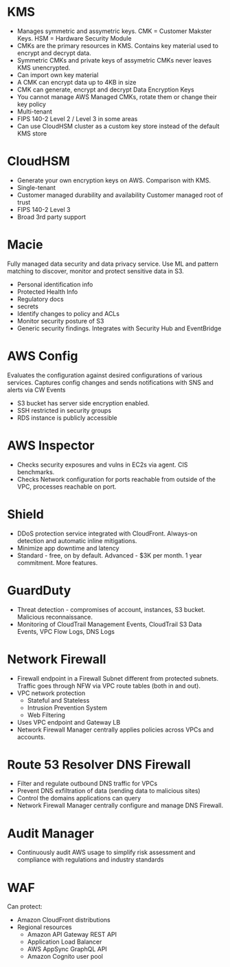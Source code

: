 # KMS
* Manages symmetric and assymetric keys. CMK = Customer Makster Keys. HSM = Hardware Security Module
* CMKs are the primary resources in KMS. Contains key material used to encrypt and decrypt data.
* Symmetric CMKs and private keys of assymetric CMKs never leaves KMS unencrypted.
* Can import own key material
* A CMK can encrypt data up to 4KB in size
* CMK can generate, encrypt and decrypt Data Encryption Keys
* You cannot manage AWS Managed CMKs, rotate them or change their key policy
* Multi-tenant
* FIPS 140-2 Level 2 / Level 3 in some areas
* Can use CloudHSM cluster as a custom key store instead of the default KMS store

# CloudHSM
* Generate your own encryption keys on AWS. Comparison with KMS.
* Single-tenant
* Customer managed durability and availability 
Customer managed root of trust
* FIPS 140-2 Level 3
* Broad 3rd party support

# Macie
Fully managed data security and data privacy service. Use ML and pattern matching to discover, monitor and protect sensitive data in S3.
* Personal identification info
* Protected Health Info
* Regulatory docs
* secrets
* Identify changes to policy and ACLs
* Monitor security posture of S3
* Generic security findings. Integrates with Security Hub and EventBridge

# AWS Config
Evaluates the configuration against desired configurations of various services. Captures config changes and sends notifications with SNS and alerts via CW Events
* S3 bucket has server side encryption enabled.
* SSH restricted in security groups
* RDS instance is publicly accessible

# AWS Inspector
* Checks security exposures and vulns in EC2s via agent. CIS benchmarks.
* Checks Network configuration for ports reachable from outside of the VPC, processes reachable on port.

# Shield
* DDoS protection service integrated with CloudFront. Always-on detection and automatic inline mitigations. 
* Minimize app downtime and latency
* Standard - free, on by default. Advanced - $3K per month. 1 year commitment. More features.

# GuardDuty
* Threat detection - compromises of account, instances, S3 bucket. Malicious reconnaissance.
* Monitoring of CloudTrail Management Events, CloudTrail S3 Data Events, VPC Flow Logs, DNS Logs

# Network Firewall
* Firewall endpoint in a Firewall Subnet different from protected subnets. Traffic goes through NFW via VPC route tables (both in and out).
* VPC network protection
  * Stateful and Stateless
  * Intrusion Prevention System
  * Web Filtering
* Uses VPC endpoint and Gateway LB
* Network Firewall Manager centrally applies policies across VPCs and accounts.

# Route 53 Resolver DNS Firewall
* Filter and regulate outbound DNS traffic for VPCs
* Prevent DNS exfiltration of data (sending data to malicious sites)
* Control the domains applications can query
* Network Firewall Manager centrally configure and manage DNS Firewall.

# Audit Manager
* Continuously audit AWS usage to simplify risk assessment and compliance with regulations and industry standards

# WAF
Can protect:
* Amazon CloudFront distributions
* Regional resources
  * Amazon API Gateway REST API
  * Application Load Balancer
  * AWS AppSync GraphQL API
  * Amazon Cognito user pool
